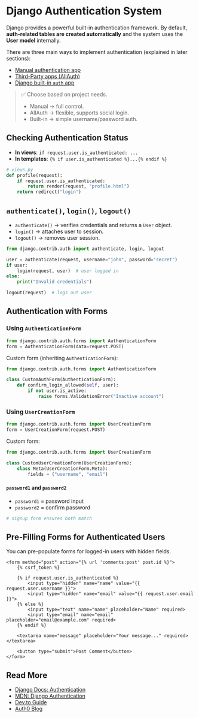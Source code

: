 # Django Authentication System

Django provides a powerful built-in authentication framework.
By default, **auth-related tables are created automatically** and the system uses the **User model** internally.

There are three main ways to implement authentication (explained in later sections):

* [Manual authentication app](/tutorial/manual-auth.md)
* [Third-Party apps (AllAuth)](/tutorial/allauth.md)
* [Django built-in `auth` app](/tutorial/contrib-auth.md)

> ✅ Choose based on project needs.
>
> * Manual → full control.
> * AllAuth → flexible, supports social login.
> * Built-in → simple username/password auth.


## Checking Authentication Status

* **In views**: `if request.user.is_authenticated: ...`
* **In templates**: `{% if user.is_authenticated %}...{% endif %}`

```python
# views.py
def profile(request):
    if request.user.is_authenticated:
        return render(request, "profile.html")
    return redirect("login")
```


## `authenticate()`, `login()`, `logout()`

* `authenticate()` → verifies credentials and returns a `User` object.
* `login()` → attaches user to session.
* `logout()` → removes user session.

```python
from django.contrib.auth import authenticate, login, logout

user = authenticate(request, username="john", password="secret")
if user:
    login(request, user)  # user logged in
else:
    print("Invalid credentials")

logout(request)  # logs out user
```


## Authentication with Forms

### Using `AuthenticationForm`

```python
from django.contrib.auth.forms import AuthenticationForm
form = AuthenticationForm(data=request.POST)
```

Custom form (inheriting `AuthenticationForm`):

```python
from django.contrib.auth.forms import AuthenticationForm

class CustomAuthForm(AuthenticationForm):
    def confirm_login_allowed(self, user):
        if not user.is_active:
            raise forms.ValidationError("Inactive account")
```


### Using `UserCreationForm`

```python
from django.contrib.auth.forms import UserCreationForm
form = UserCreationForm(request.POST)
```

Custom form:

```python
from django.contrib.auth.forms import UserCreationForm

class CustomUserCreationForm(UserCreationForm):
    class Meta(UserCreationForm.Meta):
        fields = ("username", "email")
```

#### `password1` and `password2`

* `password1` = password input
* `password2` = confirm password

```python
# signup form ensures both match
```


## Pre-Filling Forms for Authenticated Users

You can pre-populate forms for logged-in users with hidden fields.

```django
<form method="post" action="{% url 'comments:post' post.id %}">
    {% csrf_token %}

    {% if request.user.is_authenticated %}
        <input type="hidden" name="name" value="{{ request.user.username }}">
        <input type="hidden" name="email" value="{{ request.user.email }}">
    {% else %}
        <input type="text" name="name" placeholder="Name" required>
        <input type="email" name="email" placeholder="email@example.com" required>
    {% endif %}

    <textarea name="message" placeholder="Your message..." required></textarea>

    <button type="submit">Post Comment</button>
</form>

```

## Read More

* [Django Docs: Authentication](https://docs.djangoproject.com/en/3.2/topics/auth/default/)
* [MDN: Django Authentication](https://developer.mozilla.org/en-US/docs/Learn/Server-side/Django/Authentication)
* [Dev.to Guide](https://dev.to/sm0ke/django-authentication-system-4ha9)
* [Auth0 Blog](https://auth0.com/blog/django-authentication/)
